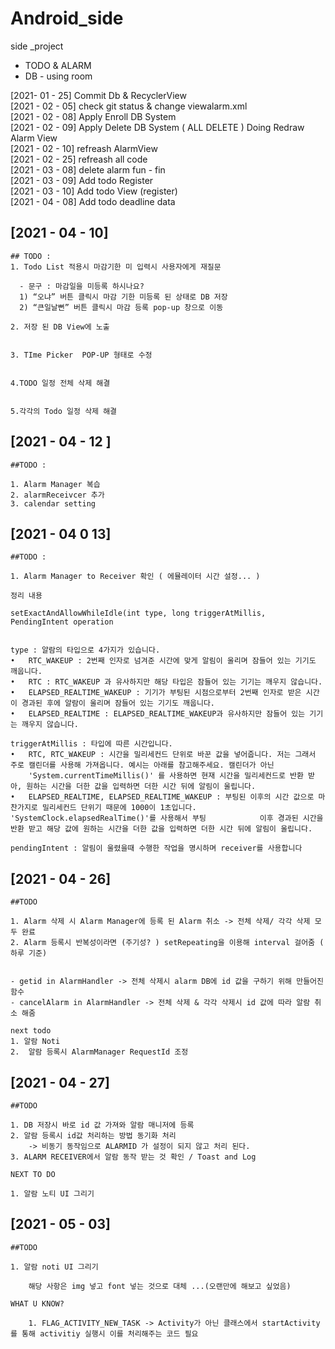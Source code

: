 # Android_side
side _project 
- TODO & ALARM
- DB - using room

[2021- 01 - 25] Commit Db & RecyclerView   
[2021 - 02 - 05] check git status & change viewalarm.xml   
[2021 - 02 - 08] Apply Enroll DB System   
[2021 - 02 - 09] Apply Delete DB System ( ALL DELETE ) Doing Redraw Alarm View   
[2021 - 02 - 10] refreash AlarmView   
[2021 - 02 - 25] refreash all code   
[2021 - 03 - 08] delete alarm fun - fin   
[2021 - 03 - 09] Add todo Register   
[2021 - 03 - 10] Add todo View (register)   
[2021 - 04 - 08] Add todo deadline data   
## [2021 - 04 - 10] 
    
    ## TODO :
    1. Todo List 적용시 마감기한 미 입력시 사용자에게 재질문

      - 문구 : 마감일을 미등록 하시나요?
      1) “오냐” 버튼 클릭시 마감 기한 미등록 된 상태로 DB 저장
      2) “큰일날뻔” 버튼 클릭시 마감 등록 pop-up 창으로 이동

    2. 저장 된 DB View에 노출 


    3. TIme Picker  POP-UP 형태로 수정 


    4.TODO 일정 전체 삭제 해결


    5.각각의 Todo 일정 삭제 해결

   
## [2021 - 04 - 12 ]   

    ##TODO :
    
    1. Alarm Manager 복습
    2. alarmReceivcer 추가
    3. calendar setting


## [2021 - 04 0 13]

    ##TODO :
    
    1. Alarm Manager to Receiver 확인 ( 에뮬레이터 시간 설정... )
   
    정리 내용 
    
    setExactAndAllowWhileIdle(int type, long triggerAtMillis, PendingIntent operation

    
    type : 알람의 타입으로 4가지가 있습니다.
    •   RTC_WAKEUP : 2번째 인자로 넘겨준 시간에 맞게 알림이 울리며 잠들어 있는 기기도 깨웁니다.
    •   RTC : RTC_WAKEUP 과 유사하지만 해당 타입은 잠들어 있는 기기는 깨우지 않습니다.
    •   ELAPSED_REALTIME_WAKEUP : 기기가 부팅된 시점으로부터 2번째 인자로 받은 시간이 경과된 후에 알람이 울리며 잠들어 있는 기기도 깨웁니다.
    •   ELAPSED_REALTIME : ELAPSED_REALTIME_WAKEUP과 유사하지만 잠들어 있는 기기는 깨우지 않습니다.

    triggerAtMillis : 타입에 따른 시간입니다.  
    •   RTC, RTC_WAKEUP : 시간을 밀리세컨드 단위로 바꾼 값을 넣어줍니다. 저는 그래서 주로 캘린더를 사용해 가져옵니다. 예시는 아래를 참고해주세요. 캘린더가 아닌          
        'System.currentTimeMillis()' 를 사용하면 현재 시간을 밀리세컨드로 반환 받아, 원하는 시간을 더한 값을 입력하면 더한 시간 뒤에 알림이 울립니다.
    •   ELAPSED_REALTIME, ELAPSED_REALTIME_WAKEUP : 부팅된 이후의 시간 값으로 마찬가지로 밀리세컨드 단위기 때문에 1000이 1초입니다. 'SystemClock.elapsedRealTime()'를 사용해서 부팅            이후 경과된 시간을 반환 받고 해당 값에 원하는 시간을 더한 값을 입력하면 더한 시간 뒤에 알림이 울립니다.

    pendingIntent : 알림이 울렸을때 수행한 작업을 명시하며 receiver를 사용합니다

## [2021 - 04 - 26]

    ##TODO
    
    1. Alarm 삭제 시 Alarm Manager에 등록 된 Alarm 취소 -> 전체 삭제/ 각각 삭제 모두 완료
    2. Alarm 등록시 반복성이라면 (주기성? ) setRepeating을 이용해 interval 걸어줌 ( 하루 기준)

    
    - getid in AlarmHandler -> 전체 삭제시 alarm DB에 id 값을 구하기 위해 만들어진 함수
    - cancelAlarm in AlarmHandler -> 전체 삭제 & 각각 삭제시 id 값에 따라 알람 취소 해줌

    next todo 
    1. 알람 Noti
    2.  알람 등록시 AlarmManager RequestId 조정
   
## [2021 - 04 - 27]

    ##TODO
    
    1. DB 저장시 바로 id 값 가져와 알람 매니저에 등록
    2. 알람 등록시 id값 처리하는 방법 동기화 처리
        -> 비동기 동작임으로 ALARMID 가 설정이 되지 않고 처리 된다.
    3. ALARM RECEIVER에서 알람 동작 받는 것 확인 / Toast and Log

    NEXT TO DO
    
    1. 알람 노티 UI 그리기
    
## [2021 - 05 - 03]

    ##TODO
    
    1. 알람 noti UI 그리기
        
        해당 사항은 img 넣고 font 넣는 것으로 대체 ...(오랜만에 해보고 싶었음)
        
    WHAT U KNOW?
    
        1. FLAG_ACTIVITY_NEW_TASK -> Activity가 아닌 클래스에서 startActivity를 통해 activitiy 실행시 이를 처리해주는 코드 필요
        

